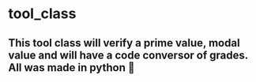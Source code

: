 # tool_class
## This tool class will verify a prime value, modal value and will have a code conversor of grades. All was made in python 🐍
